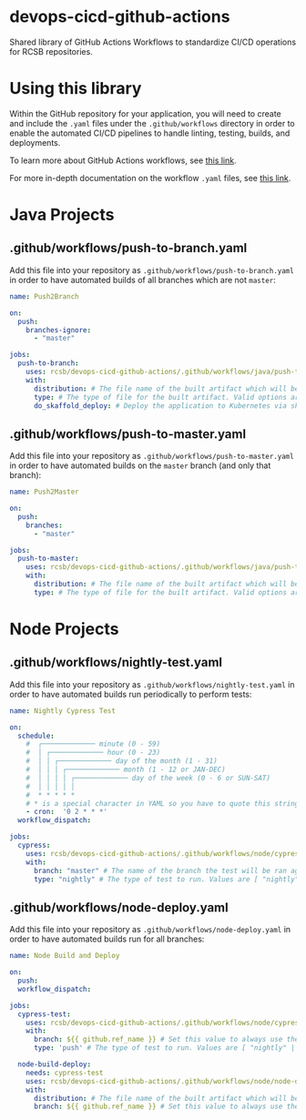 # devops-cicd-github-actions

Shared library of GitHub Actions Workflows to standardize CI/CD operations for RCSB repositories.

# Using this library

Within the GitHub repository for your application, you will need to create and include the `.yaml` files under the `.github/workflows` directory in order to enable the automated CI/CD pipelines to handle linting, testing, builds, and deployments.

To learn more about GitHub Actions workflows, see [this link](https://docs.github.com/en/actions/using-workflows/about-workflows).

For more in-depth documentation on the workflow `.yaml` files, see [this link](https://docs.github.com/en/actions/using-workflows/workflow-syntax-for-github-actions#about-yaml-syntax-for-workflows).

# Java Projects

## .github/workflows/push-to-branch.yaml

Add this file into your repository as `.github/workflows/push-to-branch.yaml` in order to have automated builds of all branches which are not `master`:

```yaml
name: Push2Branch

on:
  push:
    branches-ignore:
      - "master"

jobs:
  push-to-branch:
    uses: rcsb/devops-cicd-github-actions/.github/workflows/java/push-to-branch.yaml@master
    with:
      distribution: # The file name of the built artifact which will be uploaded to buildlocker
      type: # The type of file for the built artifact. Valid options are [ war | jar ]
      do_skaffold_deploy: # Deploy the application to Kubernetes via skaffold. Valid options are [ true | false ]
```

## .github/workflows/push-to-master.yaml

Add this file into your repository as `.github/workflows/push-to-master.yaml` in order to have automated builds on the `master` branch (and only that branch):

```yaml
name: Push2Master

on:
  push:
    branches:
      - "master"

jobs:
  push-to-master:
    uses: rcsb/devops-cicd-github-actions/.github/workflows/java/push-to-master.yaml@master
    with:
      distribution: # The file name of the built artifact which will be uploaded to buildlocker
      type: # The type of file for the built artifact. Valid options are [ "war" | "jar" ]
```

# Node Projects

## .github/workflows/nightly-test.yaml

Add this file into your repository as `.github/workflows/nightly-test.yaml` in order to have automated builds run periodically to perform tests:

```yaml
name: Nightly Cypress Test

on:
  schedule:
    #  ┌───────────── minute (0 - 59)
    #  │ ┌───────────── hour (0 - 23)
    #  │ │ ┌───────────── day of the month (1 - 31)
    #  │ │ │ ┌───────────── month (1 - 12 or JAN-DEC)
    #  │ │ │ │ ┌───────────── day of the week (0 - 6 or SUN-SAT)
    #  │ │ │ │ │
    #  * * * * *
    # * is a special character in YAML so you have to quote this string
    - cron:  '0 2 * * *'
  workflow_dispatch:

jobs:
  cypress:
    uses: rcsb/devops-cicd-github-actions/.github/workflows/node/cypress.yaml@master
    with:
      branch: "master" # The name of the branch the test will be ran against
      type: "nightly" # The type of test to run. Values are [ "nightly" | "push" ]
```

## .github/workflows/node-deploy.yaml

Add this file into your repository as `.github/workflows/node-deploy.yaml` in order to have automated builds run for all branches:

```yaml
name: Node Build and Deploy

on:
  push:
  workflow_dispatch:

jobs:
  cypress-test:
    uses: rcsb/devops-cicd-github-actions/.github/workflows/node/cypress.yaml@master
    with:
      branch: ${{ github.ref_name }} # Set this value to always use the commit branch. Leave as is.
      type: 'push' # The type of test to run. Values are [ "nightly" | "push" ]. Should just leave this as "push" in most cases.

  node-build-deploy:
    needs: cypress-test
    uses: rcsb/devops-cicd-github-actions/.github/workflows/node/node-deploy.yaml@master
    with:
      distribution: # The file name of the built artifact which will be uploaded to buildlocker
      branch: ${{ github.ref_name }} # Set this value to always use the commit branch. Leave as is.
```